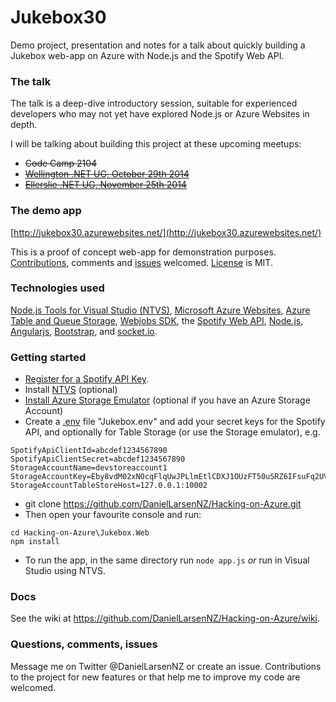 Jukebox30
================

Demo project, presentation and notes for a talk about quickly building a Jukebox web-app on Azure with Node.js and the Spotify Web API. 

### The talk

The talk is a deep-dive introductory session, suitable for experienced developers who may not yet have explored Node.js or Azure Websites in depth. 

I will be talking about building this project at these upcoming meetups:

* ~~Code Camp 2104~~
* ~~[Wellington .NET UG, October 29th 2014](http://www.meetup.com/WelliDotNet/events/207322862/)~~
* ~~[Ellerslie .NET UG, November 25th 2014](http://www.meetup.com/EllerslieDNUG/events/218406792/)~~


### The demo app

[http://jukebox30.azurewebsites.net/](http://jukebox30.azurewebsites.net/)

This is a proof of concept web-app for demonstration purposes. <a href="https://github.com/DanielLarsenNZ/Hacking-on-Azure/fork">Contributions</a>,
comments and <a href="https://github.com/DanielLarsenNZ/Hacking-on-Azure/issues">issues</a>
welcomed. <a href="https://github.com/DanielLarsenNZ/Hacking-on-Azure/blob/master/LICENSE">License</a> is MIT.

### Technologies used

[Node.js Tools for Visual Studio (NTVS)](http://nodejstools.codeplex.com/), 
<a href="http://azure.microsoft.com/en-us/services/websites/">Microsoft Azure Websites</a>, 
<a href="http://azure.microsoft.com/en-us/services/storage/">Azure Table and Queue Storage</a>, 
<a href="http://azure.microsoft.com/en-us/documentation/articles/websites-dotnet-webjobs-sdk-get-started/">Webjobs SDK</a>, 
the <a href="https://developer.spotify.com/web-api/">Spotify Web API</a>, <a href="http://nodejs.org/">Node.js</a>,
<a href="https://angularjs.org/">Angularjs</a>, <a href="http://getbootstrap.com/">Bootstrap</a>,
and <a href="http://socket.io/">socket.io</a>.


### Getting started

* [Register for a Spotify API Key](https://developer.spotify.com/my-applications/#!/).
* Install [NTVS](http://nodejstools.codeplex.com/) (optional)
* [Install Azure Storage Emulator](http://www.microsoft.com/en-nz/download/details.aspx?id=42317) (optional if you have an Azure Storage Account)
* Create a [.env](https://github.com/scottmotte/dotenv) file "Jukebox\.env" and add your secret keys for the Spotify API, and
optionally for Table Storage (or use the Storage emulator), e.g.

```
SpotifyApiClientId=abcdef1234567890
SpotifyApiClientSecret=abcdef1234567890
StorageAccountName=devstoreaccount1
StorageAccountKey=Eby8vdM02xNOcqFlqUwJPLlmEtlCDXJ1OUzFT50uSRZ6IFsuFq2UVErCz4I6tq/K1SZFPTOtr/KBHBeksoGMGw==
StorageAccountTableStoreHost=127.0.0.1:10002
```

* git clone https://github.com/DanielLarsenNZ/Hacking-on-Azure.git
* Then open your favourite console and run:

```
cd Hacking-on-Azure\Jukebox.Web
npm install
```

* To run the app, in the same directory run `node app.js` _or_ run in Visual Studio using NTVS.

### Docs

See the wiki at https://github.com/DanielLarsenNZ/Hacking-on-Azure/wiki. 

### Questions, comments, issues

Message me on Twitter @DanielLarsenNZ or create an issue. Contributions to the project for new features or that help me to improve my code are
welcomed.


